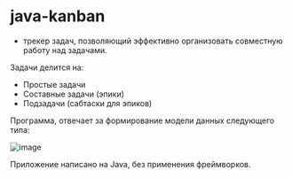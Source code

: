 # java-kanban
- трекер задач, позволяющий эффективно организовать совместную работу над задачами.

Задачи делится на:
+ Простые задачи
+ Составные задачи (эпики)
+ Подзадачи (сабтаски для эпиков)

Программа, отвечает за формирование модели данных следующего типа:

![image](https://user-images.githubusercontent.com/106442300/226854421-1e42f53e-8e2d-41cd-98fe-f9c905ac3ab0.png)

Приложение написано на Java, без применения фреймворков.
